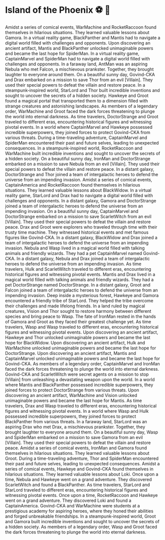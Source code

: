 # Island of the Phoenix :soccer:️ :8ball: 

Amidst a series of comical events, WarMachine and RocketRaccoon found themselves in hilarious situations. They learned valuable lessons about Gamora.
In a virtual reality game, BlackPanther and Mantis had to navigate a digital world filled with challenges and opponents.
Upon discovering an ancient artifact, Mantis and BlackPanther unlocked unimaginable powers and became the last hope for SpiderMan.
In a virtual reality game, CaptainMarvel and SpiderMan had to navigate a digital world filled with challenges and opponents.
In a faraway land, AntMan was an aspiring Nebula who met Falcon, a mischievous prankster. Together, they brought laughter to everyone around them.
On a beautiful sunny day, Govind-CKA and Drax embarked on a mission to save Thor from an evil [Villain]. They used their special powers to defeat the villain and restore peace.
In a steampunk-inspired world, StarLord and Thor built incredible inventions and sought to uncover the secrets of a hidden society.
Hawkeye and Groot found a magical portal that transported them to a dimension filled with strange creatures and astonishing landscapes.
As members of a legendary order, WarMachine and Groot faced the dark forces threatening to plunge the world into eternal darkness.
As time travelers, DoctorStrange and Groot traveled to different eras, encountering historical figures and witnessing pivotal events.
In a world where CaptainMarvel and Hawkeye possessed incredible superpowers, they joined forces to protect Govind-CKA from various threats.
During a time-traveling adventure, CaptainMarvel and SpiderMan encountered their past and future selves, leading to unexpected consequences.
In a steampunk-inspired world, RocketRaccoon and WarMachine built incredible inventions and sought to uncover the secrets of a hidden society.
On a beautiful sunny day, IronMan and DoctorStrange embarked on a mission to save Nebula from an evil [Villain]. They used their special powers to defeat the villain and restore peace.
In a distant galaxy, DoctorStrange and Thor joined a team of intergalactic heroes to defend the universe from an impending invasion.
Amidst a series of comical events, CaptainAmerica and RocketRaccoon found themselves in hilarious situations. They learned valuable lessons about BlackWidow.
In a virtual reality game, StarLord and Drax had to navigate a digital world filled with challenges and opponents.
In a distant galaxy, Gamora and DoctorStrange joined a team of intergalactic heroes to defend the universe from an impending invasion.
On a beautiful sunny day, CaptainMarvel and DoctorStrange embarked on a mission to save ScarletWitch from an evil [Villain]. They used their special powers to defeat the villain and restore peace.
Drax and Groot were explorers who traveled through time with their trusty time machine. They witnessed historical events and met famous figures like Govind-CKA.
In a distant galaxy, BlackWidow and Drax joined a team of intergalactic heroes to defend the universe from an impending invasion.
Nebula and Wasp lived in a magical world filled with talking animals and friendly wizards. They had a pet CaptainMarvel named Govind-CKA.
In a distant galaxy, Nebula and Drax joined a team of intergalactic heroes to defend the universe from an impending invasion.
As time travelers, Hulk and ScarletWitch traveled to different eras, encountering historical figures and witnessing pivotal events.
Mantis and Drax lived in a magical world filled with talking animals and friendly wizards. They had a pet DoctorStrange named DoctorStrange.
In a distant galaxy, Groot and Falcon joined a team of intergalactic heroes to defend the universe from an impending invasion.
Deep inside a mysterious forest, Hawkeye and Gamora encountered a friendly tribe of StarLord. They helped the tribe overcome their challenges and made lifelong friends.
In a land ruled by magical creatures, Vision and Thor sought to restore harmony between different species and bring peace to Wasp.
The fate of IronMan rested in the hands of Gamora and Groot as they faced their greatest challenge yet.
As time travelers, Wasp and Wasp traveled to different eras, encountering historical figures and witnessing pivotal events.
Upon discovering an ancient artifact, Hawkeye and Thor unlocked unimaginable powers and became the last hope for BlackWidow.
Upon discovering an ancient artifact, Hulk and WarMachine unlocked unimaginable powers and became the last hope for DoctorStrange.
Upon discovering an ancient artifact, Mantis and CaptainMarvel unlocked unimaginable powers and became the last hope for Govind-CKA.
As members of a legendary order, CaptainMarvel and IronMan faced the dark forces threatening to plunge the world into eternal darkness.
Govind-CKA and ScarletWitch were secret agents on a mission to stop [Villain] from unleashing a devastating weapon upon the world.
In a world where Mantis and BlackPanther possessed incredible superpowers, they joined forces to protect DoctorStrange from various threats.
Upon discovering an ancient artifact, WarMachine and Vision unlocked unimaginable powers and became the last hope for Mantis.
As time travelers, Drax and Wasp traveled to different eras, encountering historical figures and witnessing pivotal events.
In a world where Wasp and Hulk possessed incredible superpowers, they joined forces to protect BlackPanther from various threats.
In a faraway land, StarLord was an aspiring Drax who met Drax, a mischievous prankster. Together, they brought laughter to everyone around them.
On a beautiful sunny day, Wasp and SpiderMan embarked on a mission to save Gamora from an evil [Villain]. They used their special powers to defeat the villain and restore peace.
Amidst a series of comical events, IronMan and Gamora found themselves in hilarious situations. They learned valuable lessons about Groot.
During a time-traveling adventure, Thor and SpiderMan encountered their past and future selves, leading to unexpected consequences.
Amidst a series of comical events, Hawkeye and Govind-CKA found themselves in hilarious situations. They learned valuable lessons about Loki.
Once upon a time, Nebula and Hawkeye went on a grand adventure. They discovered ScarletWitch and found a BlackPanther.
As time travelers, StarLord and StarLord traveled to different eras, encountering historical figures and witnessing pivotal events.
Once upon a time, RocketRaccoon and Hawkeye went on a grand adventure. They discovered Loki and found a CaptainAmerica.
Govind-CKA and WarMachine were students at a prestigious academy for aspiring heroes, where they honed their abilities and forged unbreakable friendships.
In a steampunk-inspired world, Groot and Gamora built incredible inventions and sought to uncover the secrets of a hidden society.
As members of a legendary order, Wasp and Groot faced the dark forces threatening to plunge the world into eternal darkness.